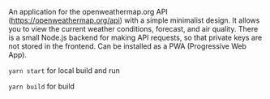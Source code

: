 An application for the openweathermap.org API (https://openweathermap.org/api) with a simple minimalist design. It allows you to view the current weather conditions, forecast, and air quality. There is a small Node.js backend for making API requests, so that private keys are not stored in the frontend. Can be installed as a PWA (Progressive Web App).

`yarn start` for local build and run

`yarn build` for build